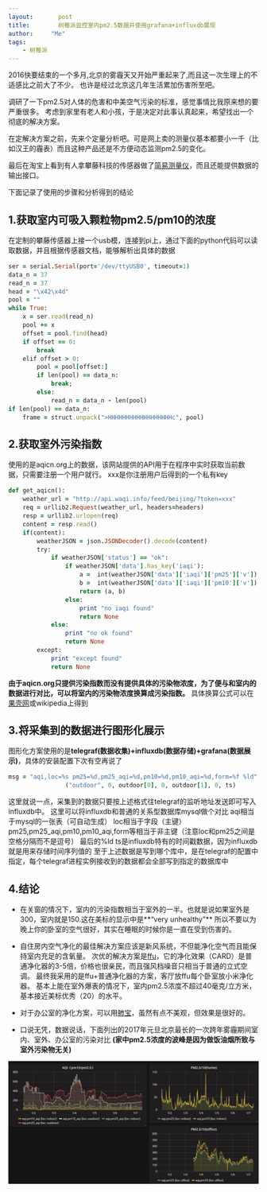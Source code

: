 ```yaml
---
layout:       post
title:        树莓派监控室内pm2.5数据并使用grafana+influxdb展现
author:     "Me"
tags:
    - 树莓派
---
```

<div id='wx_logo' style='margin:0 auto;display:none;'>
<img src='/img/v.jpg'/>
</div>

2016快要结束的一个多月,北京的雾霾天又开始严重起来了,而且这一次生理上的不适感比之前大了不少。
也许是经过北京这几年生活累加伤害所至吧。

调研了一下pm2.5对人体的危害和中美空气污染的标准，感觉事情比我原来想的要严重很多。
考虑到家里有老人和小孩，于是决定对此事认真起来，希望找出一个彻底的解决方案。

在定解决方案之前，先来个定量分析吧。可是网上卖的测量仪基本都要小一千（比如汉王的霾表）而且这种产品还是不方便动态监测pm2.5的变化。


最后在淘宝上看到有人拿攀藤科技的传感器做了[简易测量仪][1]，而且还能提供数据的输出接口。

下面记录了使用的步骤和分析得到的结论

## 1.获取室内可吸入颗粒物pm2.5/pm10的浓度

在定制的攀藤传感器上接一个usb模，连接到pi上，通过下面的python代码可以读取数据，并且根据传感器文档，能够解析出具体的数据

``` ruby
ser = serial.Serial(port='/dev/ttyUSB0', timeout=1)
data_n = 37
read_n = 37
head = "\x42\x4d"
pool = ""
while True:
    x = ser.read(read_n)
    pool += x
    offset = pool.find(head)
    if offset == 0:
        break
    elif offset > 0:
        pool = pool[offset:]
        if len(pool) == data_n:
            break;
        else:
            read_n = data_n - len(pool)
if len(pool) == data_n:
    frame = struct.unpack(">HHHHHHHHHHHHHHHHHHc", pool)
```

## 2.获取室外污染指数

使用的是aqicn.org上的数据，该网站提供的API用于在程序中实时获取当前数据，只需要注册一个用户就行。
xxx是你注册用户后得到的一个私有key

``` ruby
def get_aqicn():
	weather_url = "http://api.waqi.info/feed/beijing/?token=xxx"
    req = urllib2.Request(weather_url, headers=headers)
    resp = urllib2.urlopen(req)
    content = resp.read()
    if(content):
        weatherJSON = json.JSONDecoder().decode(content)
        try:
            if weatherJSON['status'] == "ok":
                if weatherJSON['data'].has_key('iaqi'):
                    a =  int(weatherJSON['data']['iaqi']['pm25']['v'])
                    b =  int(weatherJSON['data']['iaqi']['pm10']['v'])
                    return (a, b)
                else:
                    print "no iaqi found"
                    return None
            else:
                print "no ok found"
                return None
        except:
            print "except found"
            return None
```
**由于aqicn.org只提供污染指数而没有提供具体的污染物浓度，为了便与和室内的数据进行对比，可以将室内的污染物浓度换算成污染指数。**
具体换算公式可以在[果壳网][2]或wikipedia上得到

## 3.将采集到的数据进行图形化展示

图形化方案使用的是**telegraf(数据收集)+influxdb(数据存储)+grafana(数据展示)**，具体的安装配置下次有空再说了

``` ruby
msg = "aqi,loc=%s pm25=%d,pm25_aqi=%d,pm10=%d,pm10_aqi=%d,form=%f %ld" % \
                ("outdoor", 0, outdoor[0], 0, outdoor[1], 0, ts)
```
这里就说一点，采集到的数据只要按上述格式往telegraf的监听地址发送即可写入influxdb中。
这里可以将influxdb和普通的关系型数据库mysql做个对比
aqi相当于mysql的一张表（可自动生成）
loc相当于字段（主键）
pm25,pm25_aqi,pm10,pm10_aqi,form等相当于非主键（注意loc和pm25之间是空格分隔而不是逗号）
最后的%ld ts是influxdb特有的时间戳数据，因为influxdb就是用来存储时间序列值的
至于上述数据是写到哪个库中，是在telegraf的配置中指定，每个telegraf进程实例接收到的数据都会全部写到指定的数据库中

## 4.结论
- 在关窗的情况下，室内的污染指数相当于室外的一半。也就是说如果室外是300，室内就是150.这在美标的显示中是**“very unhealthy”**
所以不要以为晚上你的卧室的空气很好，其实在睡眠的时候你是一直在受到伤害的。

- 自住房内空气净化的最佳解决方案应该是新风系统，不但能净化空气而且能保持室内充足的含氧量。
次优的解决方案是[ffu][3]，它的净化效果（CARD）是普通净化器的3-5倍，价格也很亲民，而且强风档噪音只相当于普通的立式空调。
最终我采用的是ffu+普通净化器的方案，客厅放ffu每个卧室放小米净化器。
基本上能在室外爆表的情况下，室内pm2.5浓度不超过40毫克/立方米，基本接近美标优秀（20）的水平。

- 对于办公室的净化方案，可以用[肺宝][4]，虽然有点不美观，但效果是很好的。

- 口说无凭，数据说话，下面列出的2017年元旦北京最长的一次跨年雾霾期间室内、室外、办公室的污染对比
**(家中pm2.5浓度的波峰是因为做饭油烟所致与室外污染物无关)**

![AQI](/img/2016-12-29-raspberry-pi-pm25-monitor/aqi.jpg "aqi")

[1]:https://item.taobao.com/item.htm?spm=a1z09.2.0.0.0G9oyg&id=39422337670&_u=i40493rf6c2
[2]:http://www.guokr.com/post/431588/
[3]:https://detail.tmall.com/item.htm?id=540103289206&spm=a1z09.2.0.0.0G9oyg&_u=i40493r89cd
[4]:https://item.jd.com/1753326931.html


